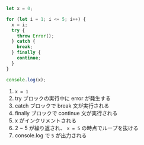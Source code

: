 ```ts
let x = 0;

for (let i = 1; i <= 5; i++) {
  x = i;
  try {
    throw Error();
  } catch {
    break;
  } finally {
    continue;
  }
}

console.log(x);
```

1. `x = 1`
2. try ブロックの実行中に error が発生する
3. catch ブロックで break 文が実行される
4. finally ブロックで continue 文が実行される
5. x がインクリメントされる
6. 2 ~ 5 が繰り返され、 `x = 5` の時点でループを抜ける
7. console.log で `5` が出力される
